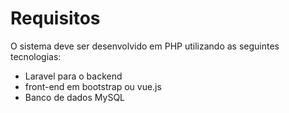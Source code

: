 # Requisitos

O sistema deve ser desenvolvido em PHP utilizando as seguintes tecnologias: 

* Laravel para o backend
* front-end em bootstrap ou vue.js
* Banco de dados MySQL
